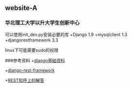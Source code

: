 ## website-A
### 华北理工大学以升大学生创新中心

可以使用init_dev.py安装必要的库
+Django 1.9
+mysqlclient 1.3
+djangorestframework 3.3

linux下可能需要sudo的权限

###参考资料
+[django基础资料](https://docs.djangoproject.com/en/1.9/)

+[django-rest-framework](http://www.django-rest-framework.org/)

+[REST知呼上的解答](https://www.zhihu.com/question/28557115)
